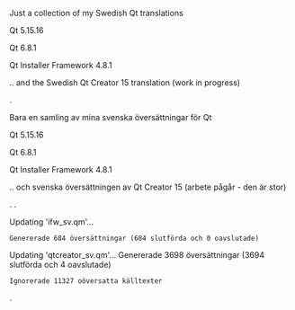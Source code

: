 Just a collection of my Swedish Qt translations


Qt 5.15.16

Qt 6.8.1

Qt Installer Framework 4.8.1


.. and the Swedish Qt Creator 15 translation (work in progress)


.


Bara en samling av mina svenska översättningar för Qt

Qt 5.15.16

Qt 6.8.1

Qt Installer Framework 4.8.1


.. och svenska översättningen av Qt Creator 15 (arbete pågår - den är stor)

.
.

Updating 'ifw_sv.qm'...

    Genererade 684 översättningar (684 slutförda och 0 oavslutade)



Updating 'qtcreator_sv.qm'...
    Genererade 3698 översättningar (3694 slutförda och 4 oavslutade)
    
    Ignorerade 11327 oöversatta källtexter

.

